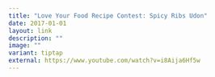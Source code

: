 ```yaml
---
title: "Love Your Food Recipe Contest: Spicy Ribs Udon"
date: 2017-01-01
layout: link
description: ""
image: ""
variant: tiptap
external: https://www.youtube.com/watch?v=i8Aija6Hf5w
---
```

